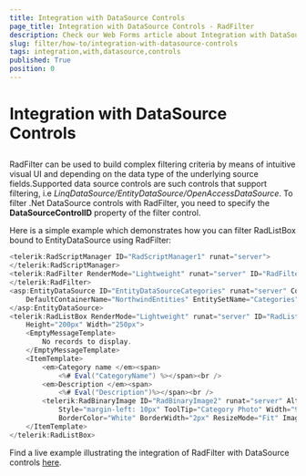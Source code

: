 ```yaml
---
title: Integration with DataSource Controls
page_title: Integration with DataSource Controls - RadFilter
description: Check our Web Forms article about Integration with DataSource Controls.
slug: filter/how-to/integration-with-datasource-controls
tags: integration,with,datasource,controls
published: True
position: 0
---
```


# Integration with DataSource Controls



## 

RadFilter can be used to build complex filtering criteria by means of intuitive visual UI and depending on the data type of the underlying source fields.Supported data source controls are such controls that support filtering, i.e *LinqDataSource/EntityDataSource/OpenAccessDataSource*. To filter .Net DataSource controls with RadFilter, you need to specify the **DataSourceControlID** property of the filter control.

Here is a simple example which demonstrates how you can filter RadListBox bound to EntityDataSource using RadFilter:

````C#
<telerik:RadScriptManager ID="RadScriptManager1" runat="server">
</telerik:RadScriptManager>
<telerik:RadFilter RenderMode="Lightweight" runat="server" ID="RadFilter1" DataSourceControlID="EntityDataSourceCategories">
</telerik:RadFilter>
<asp:EntityDataSource ID="EntityDataSourceCategories" runat="server" ConnectionString="name=NorthwindEntities"
    DefaultContainerName="NorthwindEntities" EntitySetName="Categories" EntityTypeFilter="Categories">
</asp:EntityDataSource>
<telerik:RadListBox RenderMode="Lightweight" runat="server" ID="RadListBox1" DataSourceID="EntityDataSourceCategories"
    Height="200px" Width="250px">
    <EmptyMessageTemplate>
        No records to display.
    </EmptyMessageTemplate>
    <ItemTemplate>
        <em>Category name </em><span>
            <%# Eval("CategoryName") %></span><br />
        <em>Description </em><span>
            <%# Eval("Description")%></span><br />
        <telerik:RadBinaryImage ID="RadBinaryImage2" runat="server" AlternateText="Category Photo"
            Style="margin-left: 10px" ToolTip="Category Photo" Width="90px" Height="62px"
            BorderColor="White" BorderWidth="2px" ResizeMode="Fit" ImageUrl='<%# string.Format("IMG/{0}.jpg", Eval("CategoryID")) %>' />
    </ItemTemplate>
</telerik:RadListBox>
````



Find a live example illustrating the integration of RadFilter with DataSource controls [here](https://demos.telerik.com/aspnet-ajax/filter/examples/datasourceintegration/defaultcs.aspx).
